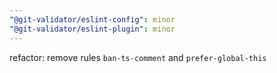 ```yaml
---
"@git-validator/eslint-config": minor
"@git-validator/eslint-plugin": minor
---
```


refactor: remove rules `ban-ts-comment` and `prefer-global-this`
